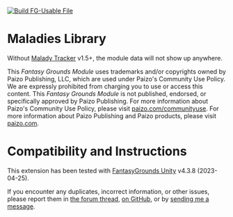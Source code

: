 [![Build FG-Usable File](https://github.com/bmos/FG-PFRPG-Maladies-Library/actions/workflows/create-mod.yml/badge.svg)](https://github.com/bmos/FG-PFRPG-Maladies-Library/actions/workflows/create-mod.yml)

# Maladies Library 
Without [Malady Tracker](https://github.com/bmos/FG-PFRPG-Malady-Tracker) v1.5+, the module data will not show up anywhere.

This _Fantasy Grounds Module_ uses trademarks and/or copyrights owned by Paizo Publishing, LLC, which are used under Paizo's Community Use Policy. We are expressly prohibited from charging you to use or access this content. This _Fantasy Grounds Module_ is not published, endorsed, or specifically approved by Paizo Publishing. For more information about Paizo's Community Use Policy, please visit [paizo.com/communityuse](paizo.com/communityuse). For more information about Paizo Publishing and Paizo products, please visit [paizo.com](paizo.com).

# Compatibility and Instructions
This extension has been tested with [FantasyGrounds Unity](https://www.fantasygrounds.com/home/FantasyGroundsUnity.php) v4.3.8 (2023-04-25).

If you encounter any duplicates, incorrect information, or other issues, please report them in [the forum thread](https://www.fantasygrounds.com/forums/showthread.php?60290-PFRPG-Disease-Tracker-Extension), [on GitHub](https://github.com/bmos/FG-PFRPG-Maladies-Library/issues), or by [sending me a message](https://www.fantasygrounds.com/forums/private.php?do=newpm&u=194283).
